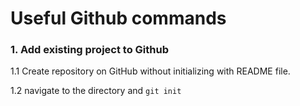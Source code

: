 # Useful Github commands

### 1. Add existing project to Github
1.1 Create repository on GitHub without initializing with README file.

1.2 navigate to the directory and `git init`

